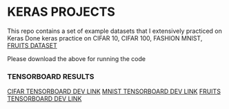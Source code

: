 # KERAS PROJECTS

This repo contains a set of example datasets that I extensively practiced on Keras 
Done keras practice on 
CIFAR 10,
CIFAR 100, 
FASHION MNIST, 
[FRUITS DATASET](https://www.kaggle.com/moltean/fruits)

Please download the above for running the code 

### TENSORBOARD RESULTS
[CIFAR TENSORBOARD DEV LINK](https://tensorboard.dev/experiment/K0mHOxM0RoW5AVPZVytkSw/#scalars)
[MNIST TENSORBOARD DEV LINK](https://tensorboard.dev/experiment/KZnoWAC0QB2JGQ9qKhym9Q/#scalars)
[FRUITS TENSORBOARD DEV LINK](https://tensorboard.dev/experiment/KZnoWAC0QB2JGQ9qKhym9Q/#scalars)
